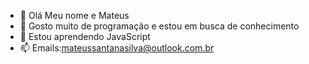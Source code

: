 - 👋 Olá Meu nome e Mateus
- 👀 Gosto muito de programação e estou em busca de conhecimento 
- 🌱 Estou aprendendo JavaScript
- 📫 Emails:mateussantanasilva@outlook.com.br

<!---
MTS2313/MTS2313 is a ✨ special ✨ repository because its `README.md` (this file) appears on your GitHub profile.
You can click the Preview link to take a look at your changes.
--->
